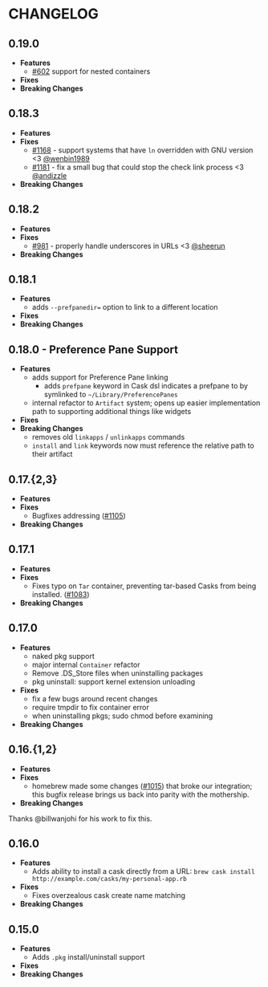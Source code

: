 # CHANGELOG

## 0.19.0

* __Features__
  - [#602][] support for nested containers
* __Fixes__
* __Breaking Changes__

[#602]: https://github.com/phinze/homebrew-cask/issues/602


## 0.18.3

* __Features__
* __Fixes__
  - [#1168][] - support systems that have `ln` overridden with GNU version <3 [@wenbin1989][]
  - [#1181][] - fix a small bug that could stop the check link process <3 [@andizzle][]
* __Breaking Changes__

[#1168]: https://github.com/phinze/homebrew-cask/issues/1168
[@wenbin1989]: https://github.com/wenbin1989
[#1181]: https://github.com/phinze/homebrew-cask/pull/1181
[@andizzle]: https://github.com/andizzle

## 0.18.2

* __Features__
* __Fixes__
  - [#981][] - properly handle underscores in URLs <3 [@sheerun][]
* __Breaking Changes__

[#981]: https://github.com/phinze/homebrew-cask/issues/981
[@sheerun]: https://github.com/sheerun

## 0.18.1

* __Features__
  - adds `--prefpanedir=` option to link to a different location
* __Fixes__
* __Breaking Changes__

## 0.18.0 - Preference Pane Support

* __Features__
  - adds support for Preference Pane linking
    - adds `prefpane` keyword in Cask dsl indicates a prefpane to by symlinked to `~/Library/PreferencePanes`
  - internal refactor to `Artifact` system; opens up easier implementation path to supporting additional things like widgets
* __Fixes__
* __Breaking Changes__
  - removes old `linkapps` / `unlinkapps` commands
  - `install` and `link` keywords now must reference the relative path to their artifact

## 0.17.{2,3}

* __Features__
* __Fixes__
  - Bugfixes addressing ([#1105](https://github.com/phinze/homebrew-cask/issues/1105))
* __Breaking Changes__

## 0.17.1

* __Features__
* __Fixes__
  - Fixes typo on `Tar` container, preventing tar-based Casks from being installed. ([#1083](https://github.com/phinze/homebrew-cask/issues/1083))
* __Breaking Changes__

## 0.17.0

* __Features__
  - naked pkg support
  - major internal `Container` refactor
  - Remove .DS_Store files when uninstalling packages
  - pkg uninstall: support kernel extension unloading
* __Fixes__
  - fix a few bugs around recent changes
  - require tmpdir to fix container error
  - when uninstalling pkgs; sudo chmod before examining
* __Breaking Changes__

## 0.16.{1,2}

* __Features__
* __Fixes__
  - homebrew made some changes ([#1015](https://github.com/phinze/homebrew-cask/issues/1015)) that broke our integration; this bugfix release brings us back into parity with the mothership.
* __Breaking Changes__

Thanks @billwanjohi for his work to fix this.

## 0.16.0

* __Features__
  - Adds ability to install a cask directly from a URL:
    `brew cask install http://example.com/casks/my-personal-app.rb`
* __Fixes__
  - Fixes overzealous cask create name matching
* __Breaking Changes__

## 0.15.0

* __Features__
  - Adds `.pkg` install/uninstall support
* __Fixes__
* __Breaking Changes__
